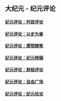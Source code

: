 ## 大纪元 - 纪元评论

#### [纪元评论：时政评论](indexes/nsc1025/README.md?02100330)
#### [纪元评论：以史为鉴](indexes/nsc1028/README.md?02100330)
#### [纪元评论：感悟随笔](indexes/nsc1035/README.md?02100330)
#### [纪元评论：纪元特稿](indexes/nsc424/README.md?02100330)
#### [纪元评论：财经评论](indexes/nsc1026/README.md?02100330)
#### [纪元评论：自由广场](indexes/nsc993/README.md?02100330)
#### [纪元评论：纪元社论](indexes/nsc422/README.md?02100330)
